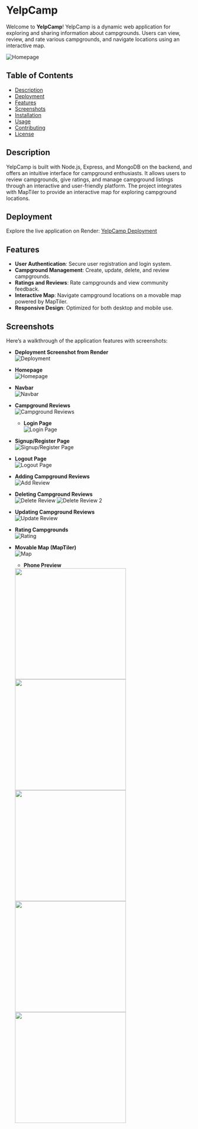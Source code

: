 # YelpCamp

Welcome to **YelpCamp**! YelpCamp is a dynamic web application for exploring and sharing information about campgrounds. Users can view, review, and rate various campgrounds, and navigate locations using an interactive map.

![Homepage](https://github.com/Rituparna-Pahal/YelpCamp/blob/main/Screenshots/homepage.png?raw=true)

## Table of Contents

- [Description](#description)
- [Deployment](#deployment)
- [Features](#features)
- [Screenshots](#screenshots)
- [Installation](#installation)
- [Usage](#usage)
- [Contributing](#contributing)
- [License](#license)

## Description

YelpCamp is built with Node.js, Express, and MongoDB on the backend, and offers an intuitive interface for campground enthusiasts. It allows users to review campgrounds, give ratings, and manage campground listings through an interactive and user-friendly platform. The project integrates with MapTiler to provide an interactive map for exploring campground locations.

## Deployment

Explore the live application on Render: [YelpCamp Deployment](yelpcamp-7pax.onrender.com/)

## Features

- **User Authentication**: Secure user registration and login system.
- **Campground Management**: Create, update, delete, and review campgrounds.
- **Ratings and Reviews**: Rate campgrounds and view community feedback.
- **Interactive Map**: Navigate campground locations on a movable map powered by MapTiler.
- **Responsive Design**: Optimized for both desktop and mobile use.

## Screenshots

Here’s a walkthrough of the application features with screenshots:

- **Deployment Screenshot from Render**  
  ![Deployment](https://github.com/Rituparna-Pahal/YelpCamp/blob/main/Screenshots/Deployment.png?raw=true)

- **Homepage**  
  ![Homepage](https://github.com/Rituparna-Pahal/YelpCamp/blob/main/Screenshots/homepage.png?raw=true)

- **Navbar**  
  ![Navbar](https://github.com/Rituparna-Pahal/YelpCamp/blob/main/Screenshots/Navbar.png?raw=true)

- **Campground Reviews**  
  ![Campground Reviews](https://github.com/Rituparna-Pahal/YelpCamp/blob/main/Screenshots/Campground%20main%20page.png?raw=true)

  - **Login Page**  
  ![Login Page](https://github.com/Rituparna-Pahal/YelpCamp/blob/main/Screenshots/LoginPage.png?raw=true)

- **Signup/Register Page**  
  ![Signup/Register Page](https://github.com/Rituparna-Pahal/YelpCamp/blob/main/Screenshots/SignUpPage.png?raw=true)

- **Logout Page**  
  ![Logout Page](https://github.com/Rituparna-Pahal/YelpCamp/blob/main/Screenshots/Logoutpopup.png?raw=true)

- **Adding Campground Reviews**  
  ![Add Review](https://github.com/Rituparna-Pahal/YelpCamp/blob/main/Screenshots/NewCampgrounds.png?raw=true)

- **Deleting Campground Reviews**  
  ![Delete Review](https://github.com/Rituparna-Pahal/YelpCamp/blob/main/Screenshots/Delete%20Campground.png?raw=true)
  ![Delete Review 2](https://github.com/Rituparna-Pahal/YelpCamp/blob/main/Screenshots/delete%20pop%20up.png?raw=true)

- **Updating Campground Reviews**  
  ![Update Review](https://github.com/Rituparna-Pahal/YelpCamp/blob/main/Screenshots/Editcampground.png?raw=true)

- **Rating Campgrounds**  
  ![Rating](https://github.com/Rituparna-Pahal/YelpCamp/blob/main/Screenshots/ReviewandRatingfeature.png?raw=true)

- **Movable Map (MapTiler)**  
  ![Map](https://github.com/Rituparna-Pahal/YelpCamp/blob/main/Screenshots/DynamicMapByMapTiler.png?raw=true)

  - **Phone Preview**  
  <img src="https://github.com/Rituparna-Pahal/YelpCamp/blob/main/Screenshots/phone-homepage.jpeg?raw=true" width="300"/>
  <img src="https://github.com/Rituparna-Pahal/YelpCamp/blob/main/Screenshots/phone-Navbar.jpeg?raw=true" width="300"/>
  <img src="https://github.com/Rituparna-Pahal/YelpCamp/blob/main/Screenshots/phone-Campgrounds.jpeg?raw=true" width="300"/>
  <img src="https://github.com/Rituparna-Pahal/YelpCamp/blob/main/Screenshots/Phone-reviews-2.jpeg?raw=true" width="300"/>
  <img src="https://github.com/Rituparna-Pahal/YelpCamp/blob/main/Screenshots/Phone-reviews.jpeg?raw=true" width="300"/>

